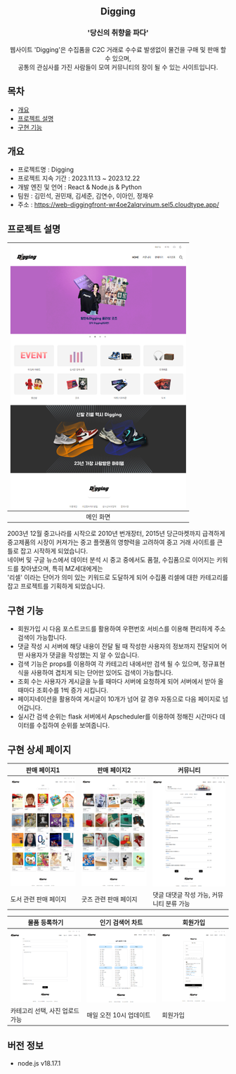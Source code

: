 <div align="center">
<h2>Digging</h2>
<h3>'당신의 취향을 파다'</h3>
웹사이트 'Digging'은 수집품을 C2C 거래로 수수료 발생없이 물건을 구매 및 판매 할 수 있으며,<br>공통의 관심사를 가진 사람들이 모여 커뮤니티의 장이 될 수 있는 사이트입니다.
</div>


## 목차
  - [개요](#개요) 
  - [프로젝트 설명](#프로젝트-설명)
  - [구현 기능](#구현-기능)

## 개요
- 프로젝트명 : Digging
- 프로젝트 지속 기간 : 2023.11.13 ~ 2023.12.22
- 개발 엔진 및 언어 : React & Node.js & Python
- 팀원 : 김민석, 권민재, 김세준, 김연수, 이아인, 정재우
- 주소 : https://web-diggingfront-wr4oe2alqrvinum.sel5.cloudtype.app/

## 프로젝트 설명
|<img src="https://github.com/aforo3/digging_in/blob/main/Mainpage.png?raw=true.png" width="400" height="600" text-align: center/>|
|:---:|
|메인 화면|

2003년 12월 중고나라를 시작으로 2010년 번개장터, 2015년 당근마켓까지 급격하게 중고제품의 시장이 커져가는 중고 플랫폼의 영향력을 고려하여 중고 거래 사이트를 큰 틀로 잡고 시작하게 되었습니다. <br>
네이버 및 구글 뉴스에서 데이터 분석 시 중고 중에서도 품절, 수집품으로 이어지는 키워드를 찾아냈으며, 특히 MZ세대에게는<br>
'리셀' 이라는 단어가 의미 있는 키워드로 도달하게 되어 수집품 리셀에 대한 카테고리를 잡고 프로젝트를 기획하게 되었습니다. <br>

## 구현 기능

- 회원가입 시 다음 포스트코드를 활용하여 우편번호 서비스를 이용해 편리하게 주소 검색이 가능합니다.
- 댓글 작성 시 서버에 해당 내용이 전달 될 때 작성한 사용자의 정보까지 전달되어 어떤 사용자가 댓글을 작성했는 지 알 수 있습니다. 
- 검색 기능은 props를 이용하여 각 카테고리 내에서만 검색 될 수 있으며, 정규표현식을 사용하여 겹치게 되는 단어만 있어도 검색이 가능합니다. 
- 조회 수는 사용자가 게시글을 누를 때마다 서버에 요청하게 되어 서버에서 받아 올 때마다 조회수를 1씩 증가 시킵니다.
- 페이지네이션을 활용하여 게시글이 10개가 넘어 갈 경우 자동으로 다음 페이지로 넘어갑니다. 
- 실시간 검색 순위는 flask 서버에서 Apscheduler를 이용하여 정해진 시간마다 데이터를 수집하여 순위를 보여줍니다.

## 구현 상세 페이지
|판매 페이지1|판매 페이지2|커뮤니티|
|---|---|---|
|![image](https://github.com/aforo3/digging_in/blob/main/Category.png?raw=true)|![image](https://github.com/aforo3/digging_in/blob/main/Category2.png?raw=true)|![image](https://github.com/aforo3/digging_in/blob/main/Community.png?raw=true)
|도서 관련 판매 페이지|굿즈 관련 판매 페이지|댓글 대댓글 작성 가능, 커뮤니티 분류 가능|

|물품 등록하기|인기 검색어 차트|회원가입|
|---|---|---|
|![image](https://github.com/aforo3/digging_in/blob/main/Selling.png?raw=true)|![image](https://github.com/aforo3/digging_in/blob/main/Ranking.png?raw=true)|![image](https://github.com/aforo3/digging_in/blob/main/sign_in.png?raw=true)|
|카테고리 선택, 사진 업로드 가능|매일 오전 10시 업데이트|회원가입|


## 버전 정보
- node.js v18.17.1
